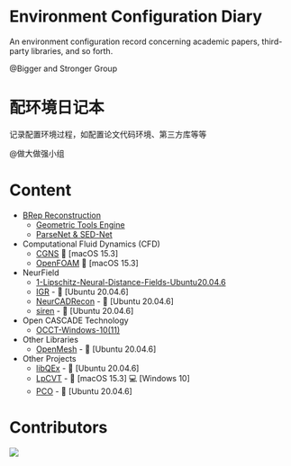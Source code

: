 # Environment Configuration Diary
An environment configuration record concerning academic papers, third-party libraries, and so forth. 

@Bigger and Stronger Group

# 配环境日记本
记录配置环境过程，如配置论文代码环境、第三方库等等

@做大做强小组

# Content
- [BRep Reconstruction](https://github.com/Bigger-and-Stronger/environment-configuration-diary/tree/main/BRep%20Reconstruction)
  - [Geometric Tools Engine](https://github.com/Bigger-and-Stronger/environment-configuration-diary/tree/main/BRep%20Reconstruction/Geometric%20Tools%20Engine)
  - [ParseNet & SED-Net](https://github.com/Bigger-and-Stronger/environment-configuration-diary/tree/main/BRep%20Reconstruction/ParseNet%2BSED_Net)
- Computational Fluid Dynamics (CFD)
  - [CGNS](Computational-Fluid-Dynamics/CGNS/) :apple: [macOS 15.3]
  - [OpenFOAM](Computational-Fluid-Dynamics/OpenFOAM/) :apple: [macOS 15.3]
- NeurField
  - [1-Lipschitz-Neural-Distance-Fields-Ubuntu20.04.6](https://github.com/Bigger-and-Stronger/environment-configuration-diary/tree/main/NeurField/1-Lipschitz-Neural-Distance-Fields-Ubuntu20.04.6)
  - [IGR](NeurField/IGR/) - :penguin: [Ubuntu 20.04.6]
  - [NeurCADRecon](NeurField/NeurCADRecon/) - :penguin: [Ubuntu 20.04.6]
  - [siren](NeurField/siren/) - :penguin: [Ubuntu 20.04.6]
- Open CASCADE Technology
  - [OCCT-Windows-10(11)](https://github.com/Bigger-and-Stronger/environment-configuration-diary/tree/main/Open%20CASCADE%20Technology/OCCT-Windows-10(11))
- Other Libraries
  - [OpenMesh](Other-Libraries/OpenMesh/) - :penguin: [Ubuntu 20.04.6]
- Other Projects
  - [libQEx](Other-Projects/libQEx/) - :penguin: [Ubuntu 20.04.6]
  - [LpCVT](Other-Projects/LpCVT/) - :apple: [macOS 15.3] :computer: [Windows 10]
  - [PCO](Other-Projects/PCO/) - :penguin: [Ubuntu 20.04.6]

 # Contributors

<a href="https://contributors-img.web.app/image?repo=Bigger-and-Stronger/environment-configuration-diary">
  <img src="https://contributors-img.web.app/image?repo=Bigger-and-Stronger/environment-configuration-diary"/>
</a>
